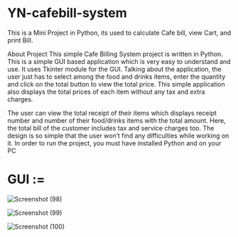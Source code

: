# YN-cafebill-system
This is a Mini Project in Python, its used to calculate Cafe bill, view Cart, and print Bill.

About Project This simple Cafe Billing System project is written in Python. This is a simple GUI based application which is very easy to understand and use.
It uses Tkinter module for the GUI. Talking about the application, the user just has to select among the food and drinks items, enter the quantity and click on the total button to view the total price. 
This simple application also displays the total prices of each item without any tax and extra charges.

The user can view the total receipt of their items which displays receipt number and number of their food/drinks items with the total amount. 
Here, the total bill of the customer includes tax and service charges too. The design is so simple that the user won’t find any difficulties while working on it. 
In order to run the project, you must have installed Python and on your PC

# GUI :=

![Screenshot (98)](https://user-images.githubusercontent.com/98454362/168460809-8d2a5893-152a-4978-a748-b11a76f27aac.png)

![Screenshot (99)](https://user-images.githubusercontent.com/98454362/168460845-b1008fef-ba05-490c-89ac-8635bd35d507.png)

![Screenshot (100)](https://user-images.githubusercontent.com/98454362/168460869-dedae9cb-ed19-4b68-bcf8-8bf0e90a7113.png)

